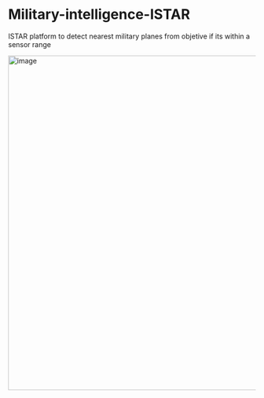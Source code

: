 # Military-intelligence-ISTAR
ISTAR platform to detect nearest military planes from objetive if its within a sensor range

<img width="682" alt="image" src="https://github.com/JuanFran9/Military-intelligence-ISTAR/assets/58949950/8d8f06e4-bcc4-4912-becf-58eeb48304ad">


